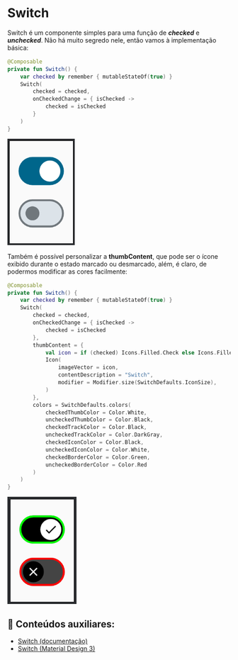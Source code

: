 # Switch

Switch é um componente simples para uma função de ***checked*** e ***unchecked***. Não há muito segredo nele, então vamos à implementação básica:

```kotlin
@Composable
private fun Switch() {
    var checked by remember { mutableStateOf(true) }
    Switch(
        checked = checked,
        onCheckedChange = { isChecked ->
            checked = isChecked
        }
    )
}
```

![Switch](switch/img-01.png)

Também é possível personalizar a **thumbContent**, que pode ser o ícone exibido durante o estado marcado ou desmarcado, além, é claro, de podermos modificar as cores facilmente:

```kotlin
@Composable
private fun Switch() {
    var checked by remember { mutableStateOf(true) }
    Switch(
        checked = checked,
        onCheckedChange = { isChecked ->
            checked = isChecked
        },
        thumbContent = {
            val icon = if (checked) Icons.Filled.Check else Icons.Filled.Close
            Icon(
                imageVector = icon,
                contentDescription = "Switch",
                modifier = Modifier.size(SwitchDefaults.IconSize),
            )
        },
        colors = SwitchDefaults.colors(
            checkedThumbColor = Color.White,
            uncheckedThumbColor = Color.Black,
            checkedTrackColor = Color.Black,
            uncheckedTrackColor = Color.DarkGray,
            checkedIconColor = Color.Black,
            uncheckedIconColor = Color.White,
            checkedBorderColor = Color.Green,
            uncheckedBorderColor = Color.Red
        )
    )
}
```

![Switch](switch/img-02.png)

## :link: Conteúdos auxiliares:
- [Switch (documentação)](https://developer.android.com/jetpack/compose/components/switch)
- [Switch (Material Design 3)](https://m3.material.io/components/switch/overview)
